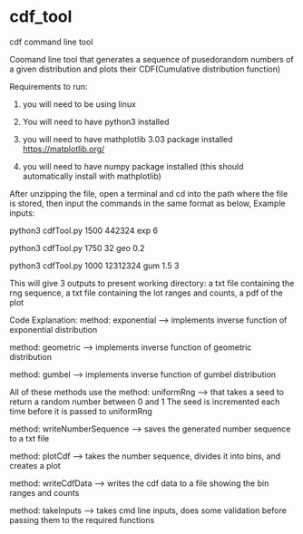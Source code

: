 # cdf_tool
cdf command line tool


Coomand line tool that generates a sequence of pusedorandom numbers of a given distribution and plots their CDF(Cumulative distribution function)

Requirements to run:

1. you will need to be using linux

2. You will need to have python3 installed

3. you will need to have mathplotlib 3.03 package installed https://matplotlib.org/

4. you will need to have numpy package installed (this should automatically install with mathplotlib)

After unzipping the file, open a terminal and cd into the path where the file is stored, then input the commands in the same format as below, Example inputs:

python3 cdfTool.py 1500 442324 exp 6

python3 cdfTool.py 1750 32 geo 0.2

python3 cdfTool.py 1000 12312324 gum 1.5 3

This will give 3 outputs to present working directory: 
a txt file containing the rng sequence, 
a txt file containing the lot ranges and counts, 
a pdf of the plot


Code Explanation:
method: exponential --> implements inverse function of exponential distribution

method: geometric --> implements inverse function of geometric distribution

method: gumbel --> implements inverse function of gumbel distribution

All of these methods use the method: uniformRng --> that takes a seed to return a random number between 0 and 1
The seed is incremented each time before it is passed to uniformRng

method: writeNumberSequence --> saves the generated number sequence to a txt file

method: plotCdf --> takes the number sequence, divides it into bins, and creates a plot

method: writeCdfData --> writes the cdf data to a file showing the bin ranges and counts

method: takeInputs --> takes cmd line inputs, does some validation before passing them to the required functions
